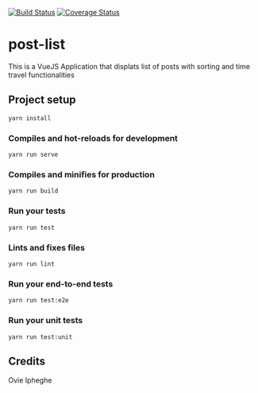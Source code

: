 [![Build Status](https://travis-ci.org/ipheghe/postList.svg?branch=develop)](https://travis-ci.org/ipheghe/postList) [![Coverage Status](https://coveralls.io/repos/github/ipheghe/postList/badge.svg?branch=develop)](https://coveralls.io/github/ipheghe/postList?branch=develop)

# post-list
This is a VueJS Application that displats list of posts with sorting and time travel functionalities

## Project setup
```
yarn install
```

### Compiles and hot-reloads for development
```
yarn run serve
```

### Compiles and minifies for production
```
yarn run build
```

### Run your tests
```
yarn run test
```

### Lints and fixes files
```
yarn run lint
```

### Run your end-to-end tests
```
yarn run test:e2e
```

### Run your unit tests
```
yarn run test:unit
```

## Credits

  Ovie Ipheghe
